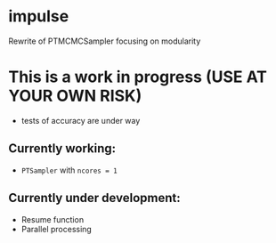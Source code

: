# impulse
  Rewrite of PTMCMCSampler focusing on modularity

# This is a work in progress (USE AT YOUR OWN RISK)
  * tests of accuracy are under way

## Currently working:
  * `PTSampler` with `ncores = 1`

## Currently under development:
  * Resume function
  * Parallel processing
